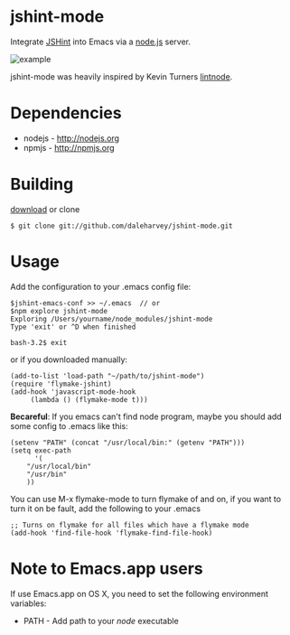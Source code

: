 jshint-mode
=======

Integrate [JSHint](http://jshint.com) into Emacs via a [node.js](http://nodejs.org) server.

![example](https://github.com/daleharvey/jshint-mode/raw/master/example.png)

jshint-mode was heavily inspired by Kevin Turners [lintnode](https://github.com/keturn/lintnode).

Dependencies
========

 * nodejs - http://nodejs.org
 * npmjs - http://npmjs.org

Building
========

[download](https://github.com/daleharvey/jshint-mode/tarball/master) or clone

    $ git clone git://github.com/daleharvey/jshint-mode.git

Usage
=====

Add the configuration to your .emacs config file:

    $jshint-emacs-conf >> ~/.emacs  // or
	$npm explore jshint-mode
	Exploring /Users/yourname/node_modules/jshint-mode
	Type 'exit' or ^D when finished

	bash-3.2$ exit


or if you downloaded manually:

    (add-to-list 'load-path "~/path/to/jshint-mode")
    (require 'flymake-jshint)
    (add-hook 'javascript-mode-hook
         (lambda () (flymake-mode t)))

**Becareful**: If you emacs can't find node program, maybe you should add some config to .emacs like this:

	(setenv "PATH" (concat "/usr/local/bin:" (getenv "PATH")))
	(setq exec-path
	      '(
		"/usr/local/bin"
		"/usr/bin"
		))

You can use M-x flymake-mode to turn flymake of and on, if you want to turn it on be fault, add the following to your .emacs

    ;; Turns on flymake for all files which have a flymake mode
    (add-hook 'find-file-hook 'flymake-find-file-hook)

Note to Emacs.app users
=======================

If use Emacs.app on OS X, you need to set the following environment variables:

  * PATH - Add path to your *node* executable
